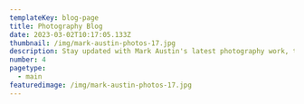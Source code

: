 ```yaml
---
templateKey: blog-page
title: Photography Blog
date: 2023-03-02T10:17:05.133Z
thumbnail: /img/mark-austin-photos-17.jpg
description: Stay updated with Mark Austin's latest photography work, techniques, and behind-the-scenes stories. Explore articles about Scottish photography and travel.
number: 4
pagetype:
  - main
featuredimage: /img/mark-austin-photos-17.jpg
---
```


